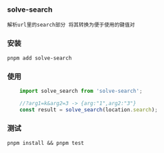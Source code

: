 ### solve-search 
    解析url里的search部分 将其转换为便于使用的键值对

### 安装
    pnpm add solve-search
### 使用
```typescript
    import solve_search from 'solve-search';

    //?arg1=k&arg2=3 -> {arg:"1",arg2:"3"}
    const result = solve_search(location.search);
```

### 测试
    pnpm install && pnpm test